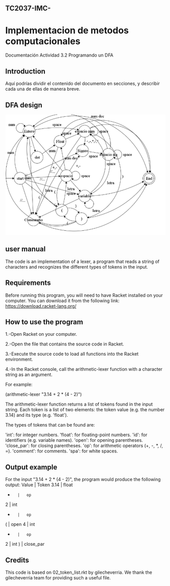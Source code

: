 ## TC2037-IMC-
# Implementacion de metodos computacionales
Documentación Actividad 3.2 Programando un DFA

## Introduction
Aquí podrías dividir el contenido del documento en secciones, y describir cada una de ellas de manera breve.

## DFA design
![diagrama automata](./diseño_act.png)  

## user manual
The code is an implementation of a lexer, a program that reads a string of characters and recognizes the different types of tokens in the input.

## Requirements
Before running this program, you will need to have Racket installed on your computer. You can download it from the following link: https://download.racket-lang.org/

## How to use the program
1.-Open Racket on your computer.

2.-Open the file that contains the source code in Racket.

3.-Execute the source code to load all functions into the Racket environment.

4.-In the Racket console, call the arithmetic-lexer function with a character string as an argument.

For example:

(arithmetic-lexer "3.14 + 2 * (4 - 2)")

The arithmetic-lexer function returns a list of tokens found in the input string.
Each token is a list of two elements: the token value (e.g. the number 3.14) and its type (e.g. 'float').

The types of tokens that can be found are:

'int': for integer numbers.
'float': for floating-point numbers.
'id': for identifiers (e.g. variable names).
'open': for opening parentheses.
'close_par': for closing parentheses.
'op': for arithmetic operators (+, -, *, /, =).
'comment': for comments.
'spa': for white spaces.

## Output example
For the input "3.14 + 2 * (4 - 2)", the program would produce the following output:
Value   |   Token
3.14    |   float
+       |   op
2       |   int
*       |   op
(       |   open
4       |   int
-       |   op
2       |   int
)       |   close_par

## Credits
This code is based on 02_token_list.rkt by gilecheverria. We thank the gilecheverria team for providing such a useful file.
